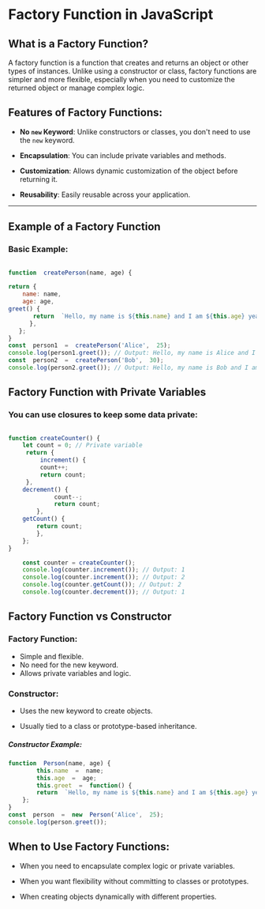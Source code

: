
# Factory Function in JavaScript

  

## What is a Factory Function?

A factory function is a function that creates and returns an object or other types of instances. Unlike using a constructor or class, factory functions are simpler and more flexible, especially when you need to customize the returned object or manage complex logic.


## Features of Factory Functions:

-  **No `new` Keyword**: Unlike constructors or classes, you don't need to use the `new` keyword.

-  **Encapsulation**: You can include private variables and methods.

-  **Customization**: Allows dynamic customization of the object before returning it.

-  **Reusability**: Easily reusable across your application.

  

---


## Example of a Factory Function

  

### Basic Example:

```javascript

function  createPerson(name, age) {

return {
    name: name,
    age: age,
greet() {
       return  `Hello, my name is ${this.name} and I am ${this.age} years old.`;
      },
   };
} 
const  person1  =  createPerson('Alice',  25);
console.log(person1.greet()); // Output: Hello, my name is Alice and I am 25 years old.
const  person2  =  createPerson('Bob',  30);
console.log(person2.greet()); // Output: Hello, my name is Bob and I am 30 years old.
```

## Factory  Function  with  Private  Variables

### You  can  use  closures  to  keep  some  data private:


```javascript

function createCounter() {
    let count = 0; // Private variable
     return {
         increment() {
         count++;
         return count;
     },
    decrement() {
             count--;
             return count;
        },
    getCount() {
        return count;
        },
    };
}

    const counter = createCounter();
    console.log(counter.increment()); // Output: 1
    console.log(counter.increment()); // Output: 2
    console.log(counter.getCount()); // Output: 2
    console.log(counter.decrement()); // Output: 1

```

## Factory Function vs Constructor

### Factory Function:

* Simple and flexible.
* No need for the new keyword.
* Allows private variables and logic.

  

### Constructor:
* Uses the new keyword to create objects.

* Usually tied to a class or prototype-based inheritance.


  

#####  Constructor Example:
```javascript
function  Person(name, age) {
        this.name  =  name;
        this.age  =  age;
        this.greet  =  function() {
        return  `Hello, my name is ${this.name} and I am ${this.age} years old.`;
    };
}
const  person  =  new  Person('Alice',  25);
console.log(person.greet());
```

## When to Use Factory Functions:

* When you need to encapsulate complex logic or private variables.

* When you want flexibility without committing to classes or prototypes.

* When creating objects dynamically with different properties.